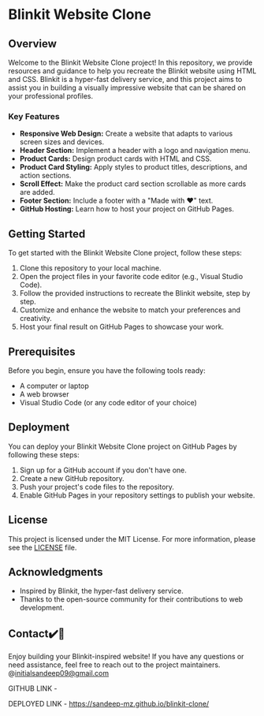 # Blinkit Website Clone

## Overview

Welcome to the Blinkit Website Clone project! In this repository, we provide resources and guidance to help you recreate the Blinkit website using HTML and CSS. Blinkit is a hyper-fast delivery service, and this project aims to assist you in building a visually impressive website that can be shared on your professional profiles.

### Key Features

- **Responsive Web Design:** Create a website that adapts to various screen sizes and devices.
- **Header Section:** Implement a header with a logo and navigation menu.
- **Product Cards:** Design product cards with HTML and CSS.
- **Product Card Styling:** Apply styles to product titles, descriptions, and action sections.
- **Scroll Effect:** Make the product card section scrollable as more cards are added.
- **Footer Section:** Include a footer with a "Made with ❤️" text.
- **GitHub Hosting:** Learn how to host your project on GitHub Pages.

## Getting Started

To get started with the Blinkit Website Clone project, follow these steps:

1. Clone this repository to your local machine.
2. Open the project files in your favorite code editor (e.g., Visual Studio Code).
3. Follow the provided instructions to recreate the Blinkit website, step by step.
4. Customize and enhance the website to match your preferences and creativity.
5. Host your final result on GitHub Pages to showcase your work.

## Prerequisites

Before you begin, ensure you have the following tools ready:

- A computer or laptop
- A web browser
- Visual Studio Code (or any code editor of your choice)

## Deployment

You can deploy your Blinkit Website Clone project on GitHub Pages by following these steps:

1. Sign up for a GitHub account if you don't have one.
2. Create a new GitHub repository.
3. Push your project's code files to the repository.
4. Enable GitHub Pages in your repository settings to publish your website.

## License

This project is licensed under the MIT License. For more information, please see the [LICENSE](LICENSE) file.

## Acknowledgments

- Inspired by Blinkit, the hyper-fast delivery service.
- Thanks to the open-source community for their contributions to web development.

## Contact✔️🔴
Enjoy building your Blinkit-inspired website! If you have any questions or need assistance, feel free to reach out to the project maintainers.
@initialsandeep09@gmail.com

GITHUB LINK - 

DEPLOYED LINK - https://sandeep-mz.github.io/blinkit-clone/
